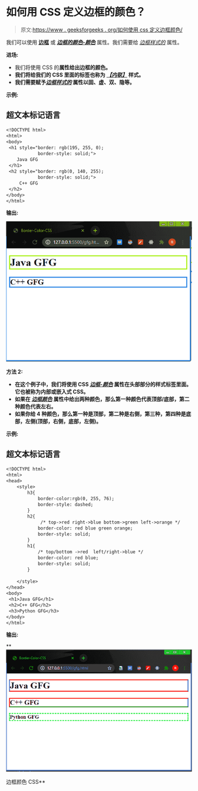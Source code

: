 # 如何用 CSS 定义边框的颜色？

> 原文:[https://www . geeksforgeeks . org/如何使用 css 定义边框颜色/](https://www.geeksforgeeks.org/how-to-define-the-color-of-the-border-using-css/)

我们可以使用 [**边框**](https://www.geeksforgeeks.org/css-border-property/) 或 [***边框的颜色-颜色***](https://www.geeksforgeeks.org/css-border-color-property/) 属性。我们需要给 [*边框样式的*](https://www.geeksforgeeks.org/css-border-style-property/) 属性。

**进场:**

*   我们将使用 CSS 的[](https://www.geeksforgeeks.org/css-border-property/)**属性给出边框的颜色。**
*   **我们将给我们的 CSS 里面的标签也称为 [***【内联】***](https://www.geeksforgeeks.org/types-of-css-cascading-style-sheet/) 样式。**
*   **我们需要赋予[***边框样式的***](https://www.geeksforgeeks.org/css-border-style-property/) 属性以固、虚、双、隐等。**

****示例:****

## **超文本标记语言**

```
<!DOCTYPE html>
<html>
<body>
 <h1 style="border: rgb(195, 255, 0);
            border-style: solid;">
    Java GFG
 </h1>
 <h2 style="border: rgb(0, 140, 255);
            border-style: solid;">
     C++ GFG
 </h2>
</body>
</html>
```

****输出:****

**![](img/2913217f1767e18d00e8334782df196d.png)**

****方法 2:****

*   **在这个例子中，我们将使用 CSS [***边框-颜色***](https://www.geeksforgeeks.org/css-border-color-property/) 属性在头部部分的样式标签里面。它也被称为内部或嵌入式 CSS。**
*   **如果在 [*边框颜色*](https://www.geeksforgeeks.org/css-border-color-property/) 属性中给出两种颜色，那么第一种颜色代表顶部/底部，第二种颜色代表左右。**
*   **如果你给 4 种颜色，那么第一种是顶部，第二种是右侧，第三种，第四种是底部，左侧(顶部，右侧，底部，左侧)。**

****示例:****

## **超文本标记语言**

```
<!DOCTYPE html>
<html>
<head>
    <style>
        h3{
            border-color:rgb(0, 255, 76);
            border-style: dashed;
        }
        h2{
             /* top->red right->blue bottom->green left->orange */
            border-color: red blue green orange;
            border-style: solid;
        }
        h1{
            /* top/bottom ->red  left/right->blue */
            border-color: red blue;
            border-style: solid;
        }

    </style>
</head>
<body>
 <h1>Java GFG</h1>
 <h2>C++ GFG</h2>
 <h3>Python GFG</h3>
</body>
</html>
```

****输出:****

**![](img/4cea49a3485547b2c99cb0cc60a146fb.png)

边框颜色 CSS**